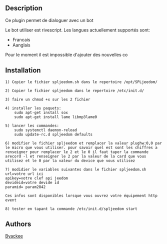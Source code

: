 ## Description
Ce plugin permet de dialoguer avec un bot

Le bot utiliser est rivescript. Les langues actuellement supportés sont:
  - Francais
  - Aanglais

Pour le moment il est impossible d'ajouter des nouvelles co

## Installation
```
1) Copier le fichier spljeedom.sh dans le repertoire /opt/SPLjeedom/

2) Copier le fichier spljeedom dans le repertoire /etc/init.d/

3) faire un chmod +x sur les 2 fichier

4) installer les paquets:
	sudo apt-get install sox
	sudo apt-get install lame libmp3lame0
	
5) lancer les commandes: 
	sudo systemctl daemon-reload
	sudo update-rc.d spljeedom defaults
	
6) modifier le fichier spljeedom et remplacer la valeur plughw:0,0 par le micro que vous utiliser. pour savoir quel est sont les chiffres a renseigner pour remplacer le 2 et le 0 il faut taper la commande arecord -l et renseigner le 2 par la valeur de la card que vous utilisez et le 0 par la valeur du device que vous utilisez

7) modidier le variables suivantes dans le fichier spljeedom.sh
url=votre url ici
apikey=votre clef api jeedom
devideid=votre devide id 
paramid= param2842

Ces infos sont disponibles lorsque vous ouvrez votre équipement http event

8) tester en tapant la commande /etc/init.d/spljeedom start
```

## Authors
[Byackee](https://github.com/byackee)

